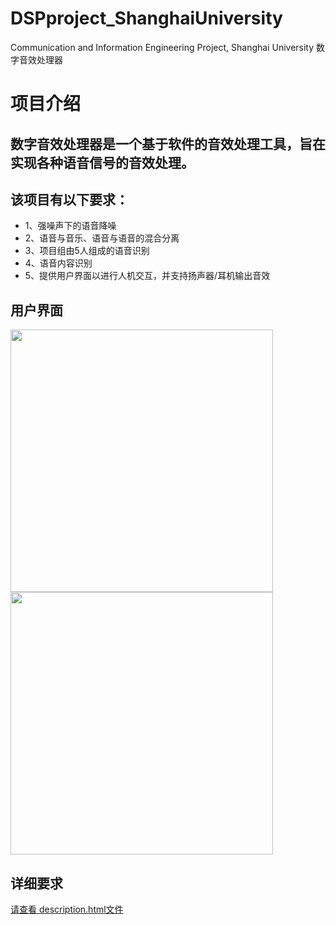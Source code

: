 # DSPproject_ShanghaiUniversity
 Communication and Information Engineering Project, Shanghai University
 数字音效处理器

 # 项目介绍
 ## 数字音效处理器是一个基于软件的音效处理工具，旨在实现各种语音信号的音效处理。
 ## 该项目有以下要求：
 * 1、强噪声下的语音降噪
 * 2、语音与音乐、语音与语音的混合分离
 * 3、项目组由5人组成的语音识别
 * 4、语音内容识别
 * 5、提供用户界面以进行人机交互，并支持扬声器/耳机输出音效
 
 ## 用户界面
<img src="https://github.com/AuroraEchos/DSPproject_ShanghaiUniversity/assets/105660769/9acd624f-06cb-4bb2-8693-f890604165ac" width="420px"><img src="https://github.com/AuroraEchos/DSPproject_ShanghaiUniversity/assets/105660769/4a581f01-3f8f-4f95-bcd7-865bb972277a" width="420px">
 ## 详细要求
[请查看 description.html文件]()

